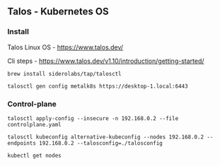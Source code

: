 ## Talos - Kubernetes OS

### Install
Talos Linux OS - https://www.talos.dev/

Cli steps - https://www.talos.dev/v1.10/introduction/getting-started/
```
brew install siderolabs/tap/talosctl

talosctl gen config metalk8s https://desktop-1.local:6443
```

### Control-plane

```
talosctl apply-config --insecure -n 192.168.0.2 --file controlplane.yaml

talosctl kubeconfig alternative-kubeconfig --nodes 192.168.0.2 --endpoints 192.168.0.2 --talosconfig=./talosconfig

kubectl get nodes
```
